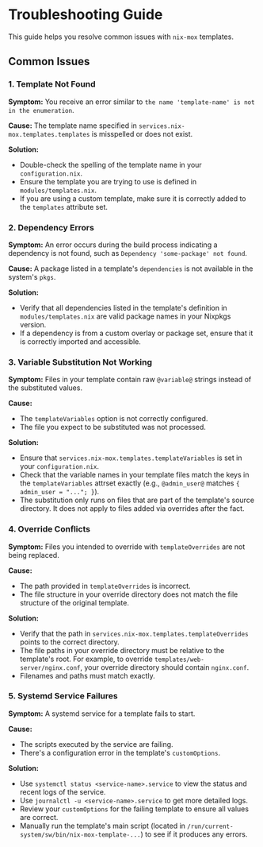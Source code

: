 # Troubleshooting Guide

This guide helps you resolve common issues with `nix-mox` templates.

## Common Issues

### 1. Template Not Found

**Symptom:** You receive an error similar to `the name 'template-name' is not in the enumeration`.

**Cause:** The template name specified in `services.nix-mox.templates.templates` is misspelled or does not exist.

**Solution:**

- Double-check the spelling of the template name in your `configuration.nix`.
- Ensure the template you are trying to use is defined in `modules/templates.nix`.
- If you are using a custom template, make sure it is correctly added to the `templates` attribute set.

### 2. Dependency Errors

**Symptom:** An error occurs during the build process indicating a dependency is not found, such as `Dependency 'some-package' not found`.

**Cause:** A package listed in a template's `dependencies` is not available in the system's `pkgs`.

**Solution:**

- Verify that all dependencies listed in the template's definition in `modules/templates.nix` are valid package names in your Nixpkgs version.
- If a dependency is from a custom overlay or package set, ensure that it is correctly imported and accessible.

### 3. Variable Substitution Not Working

**Symptom:** Files in your template contain raw `@variable@` strings instead of the substituted values.

**Cause:**

- The `templateVariables` option is not correctly configured.
- The file you expect to be substituted was not processed.

**Solution:**

- Ensure that `services.nix-mox.templates.templateVariables` is set in your `configuration.nix`.
- Check that the variable names in your template files match the keys in the `templateVariables` attrset exactly (e.g., `@admin_user@` matches `{ admin_user = "..."; }`).
- The substitution only runs on files that are part of the template's source directory. It does not apply to files added via overrides after the fact.

### 4. Override Conflicts

**Symptom:** Files you intended to override with `templateOverrides` are not being replaced.

**Cause:**

- The path provided in `templateOverrides` is incorrect.
- The file structure in your override directory does not match the file structure of the original template.

**Solution:**

- Verify that the path in `services.nix-mox.templates.templateOverrides` points to the correct directory.
- The file paths in your override directory must be relative to the template's root. For example, to override `templates/web-server/nginx.conf`, your override directory should contain `nginx.conf`.
- Filenames and paths must match exactly.

### 5. Systemd Service Failures

**Symptom:** A systemd service for a template fails to start.

**Cause:**

- The scripts executed by the service are failing.
- There's a configuration error in the template's `customOptions`.

**Solution:**

- Use `systemctl status <service-name>.service` to view the status and recent logs of the service.
- Use `journalctl -u <service-name>.service` to get more detailed logs.
- Review your `customOptions` for the failing template to ensure all values are correct.
- Manually run the template's main script (located in `/run/current-system/sw/bin/nix-mox-template-...`) to see if it produces any errors.
